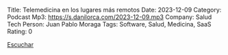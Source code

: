 Title: Telemedicina en los lugares más remotos
Date: 2023-12-09
Category: Podcast
Mp3: https://s.danilorca.com/2023-12-09.mp3
Company: Salud Tech
Person: Juan Pablo Moraga
Tags: Software, Salud, Medicina, SaaS
Rating: 0

<a href="https://s.danilorca.com/2023-12-09.mp3" type="audio/mpeg">
Escuchar
</a>
